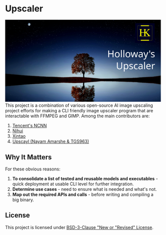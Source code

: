 # Upscaler
[![Holloway's Upscaler](artworks/logo-1200x630.svg)](https://github.com/hollowaykeanho/Upscaler)
This project is a combination of various open-source AI image upscaling project
efforts for making a CLI friendly image upscaler program that are interactable
with FFMPEG and GIMP. Among the main contributors are:

1. [Tencent's NCNN](https://github.com/Tencent/ncnn)
2. [Nihui](https://github.com/nihui)
3. [Xintao](https://github.com/xinntao)
4. [Upscayl (Nayam Amarshe & TGS963)](https://github.com/upscayl/upscayl/tree/main)




## Why It Matters
For these obvious reasons:

1. **To consolidate a list of tested and reusable models and executables** -
   quick deployment at usable CLI level for further integration.
2. **Determine use cases** - need to ensure what is needed and what's not.
3. **Map out the required APIs and calls** - before writing and compiling a big
   binary.




## License
This project is licensed under
[BSD-3-Clause "New or "Revised" License](LICENSE.txt).
